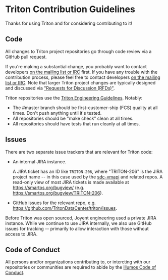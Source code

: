 <!--
    This Source Code Form is subject to the terms of the Mozilla Public
    License, v. 2.0. If a copy of the MPL was not distributed with this
    file, You can obtain one at http://mozilla.org/MPL/2.0/.
-->

<!--
    Copyright 2019 Joyent, Inc.
    Copyright 2024 MNX Cloud, Inc.
-->

# Triton Contribution Guidelines

Thanks for using Triton and for considering contributing to it!

## Code

All changes to Triton project repositories go through code review via a GitHub
pull request.

If you're making a substantial change, you probably want to contact developers
[on the mailing list or IRC](README.md#community) first. If you have any trouble
with the contribution process, please feel free to contact developers [on the
mailing list or IRC](README.md#community). Note that larger Triton project
changes are typically designed and discussed via ["Requests for Discussion
(RFDs)"](https://github.com/TritonDataCenter/rfd).

Triton repositories use the [Triton Engineering
Guidelines](https://github.com/TritonDataCenter/eng/blob/master/docs/index.md).
Notably:

* The #master branch should be first-customer-ship (FCS) quality at all times.
  Don't push anything until it's tested.
* All repositories should be "make check" clean at all times.
* All repositories should have tests that run cleanly at all times.

## Issues

There are two separate issue trackers that are relevant for Triton code:

* An internal JIRA instance.

  A JIRA ticket has an ID like `TRITON-206`, where "TRITON-206" is the JIRA project
  name -- in this case used by the
  [sdc-vmapi](https://github.com/TritonDataCenter/sdc-vmapi) and related
  repos. A read-only view of most JIRA tickets is made available at
  <https://smartos.org/bugview/> (e.g.
  <https://smartos.org/bugview/TRITON-206>).
* GitHub issues for the relevant repo, e.g.
  <https://github.com/TritonDataCenter/triton/issues>.

Before Triton was open sourced, Joyent engineering used a private JIRA instance.
While we continue to use JIRA internally, we also use GitHub issues for
tracking -- primarily to allow interaction with those without access to JIRA.

## Code of Conduct

All persons and/or organizations contributing to, or intercting with our
repositories or communities are required to abide by the
[illumos Code of Conduct][coc].

[coc]: https://github.com/TritonDataCenter/illumos-joyent/blob/master/CODE_OF_CONDUCT.md
